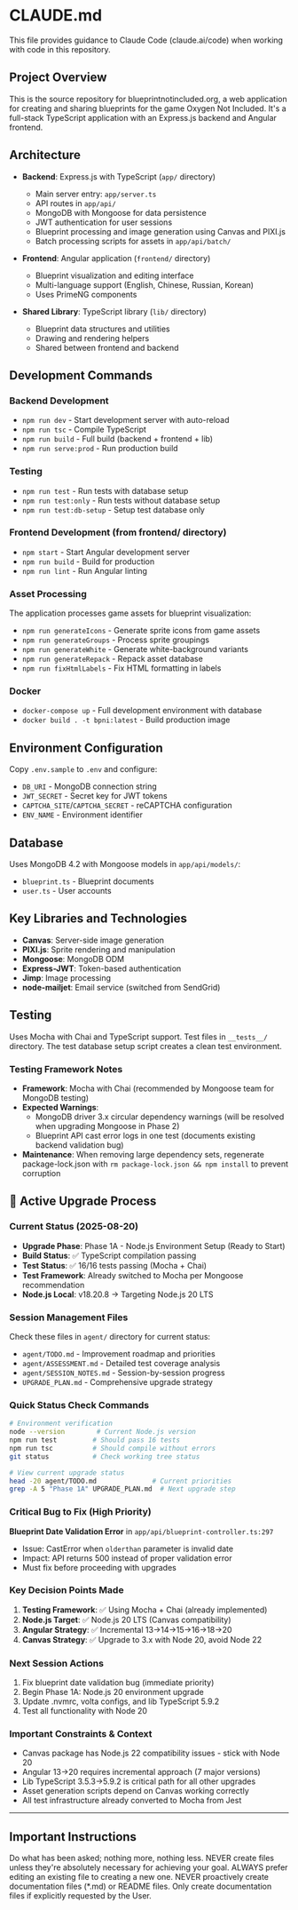 # CLAUDE.md

This file provides guidance to Claude Code (claude.ai/code) when working with code in this repository.

## Project Overview

This is the source repository for blueprintnotincluded.org, a web application for creating and sharing blueprints for the game Oxygen Not Included. It's a full-stack TypeScript application with an Express.js backend and Angular frontend.

## Architecture

- **Backend**: Express.js with TypeScript (`app/` directory)
  - Main server entry: `app/server.ts`
  - API routes in `app/api/`
  - MongoDB with Mongoose for data persistence
  - JWT authentication for user sessions
  - Blueprint processing and image generation using Canvas and PIXI.js
  - Batch processing scripts for assets in `app/api/batch/`
  
- **Frontend**: Angular application (`frontend/` directory)
  - Blueprint visualization and editing interface
  - Multi-language support (English, Chinese, Russian, Korean)
  - Uses PrimeNG components

- **Shared Library**: TypeScript library (`lib/` directory)
  - Blueprint data structures and utilities
  - Drawing and rendering helpers
  - Shared between frontend and backend

## Development Commands

### Backend Development
- `npm run dev` - Start development server with auto-reload
- `npm run tsc` - Compile TypeScript
- `npm run build` - Full build (backend + frontend + lib)
- `npm run serve:prod` - Run production build

### Testing
- `npm run test` - Run tests with database setup
- `npm run test:only` - Run tests without database setup
- `npm run test:db-setup` - Setup test database only

### Frontend Development (from frontend/ directory)
- `npm start` - Start Angular development server
- `npm run build` - Build for production
- `npm run lint` - Run Angular linting

### Asset Processing
The application processes game assets for blueprint visualization:
- `npm run generateIcons` - Generate sprite icons from game assets
- `npm run generateGroups` - Process sprite groupings
- `npm run generateWhite` - Generate white-background variants
- `npm run generateRepack` - Repack asset database
- `npm run fixHtmlLabels` - Fix HTML formatting in labels

### Docker
- `docker-compose up` - Full development environment with database
- `docker build . -t bpni:latest` - Build production image

## Environment Configuration

Copy `.env.sample` to `.env` and configure:
- `DB_URI` - MongoDB connection string
- `JWT_SECRET` - Secret key for JWT tokens
- `CAPTCHA_SITE`/`CAPTCHA_SECRET` - reCAPTCHA configuration
- `ENV_NAME` - Environment identifier

## Database

Uses MongoDB 4.2 with Mongoose models in `app/api/models/`:
- `blueprint.ts` - Blueprint documents
- `user.ts` - User accounts

## Key Libraries and Technologies

- **Canvas**: Server-side image generation
- **PIXI.js**: Sprite rendering and manipulation
- **Mongoose**: MongoDB ODM
- **Express-JWT**: Token-based authentication
- **Jimp**: Image processing
- **node-mailjet**: Email service (switched from SendGrid)

## Testing

Uses Mocha with Chai and TypeScript support. Test files in `__tests__/` directory. The test database setup script creates a clean test environment.

### Testing Framework Notes
- **Framework**: Mocha with Chai (recommended by Mongoose team for MongoDB testing)
- **Expected Warnings**: 
  - MongoDB driver 3.x circular dependency warnings (will be resolved when upgrading Mongoose in Phase 2)
  - Blueprint API cast error logs in one test (documents existing backend validation bug)
- **Maintenance**: When removing large dependency sets, regenerate package-lock.json with `rm package-lock.json && npm install` to prevent corruption

## 🔄 Active Upgrade Process

### Current Status (2025-08-20)
- **Upgrade Phase**: Phase 1A - Node.js Environment Setup (Ready to Start)
- **Build Status**: ✅ TypeScript compilation passing
- **Test Status**: ✅ 16/16 tests passing (Mocha + Chai)
- **Test Framework**: Already switched to Mocha per Mongoose recommendation
- **Node.js Local**: v18.20.8 → Targeting Node.js 20 LTS

### Session Management Files
Check these files in `agent/` directory for current status:
- `agent/TODO.md` - Improvement roadmap and priorities
- `agent/ASSESSMENT.md` - Detailed test coverage analysis  
- `agent/SESSION_NOTES.md` - Session-by-session progress
- `UPGRADE_PLAN.md` - Comprehensive upgrade strategy

### Quick Status Check Commands
```bash
# Environment verification
node --version        # Current Node.js version
npm run test         # Should pass 16 tests
npm run tsc          # Should compile without errors
git status           # Check working tree status

# View current upgrade status
head -20 agent/TODO.md              # Current priorities
grep -A 5 "Phase 1A" UPGRADE_PLAN.md  # Next upgrade step
```

### Critical Bug to Fix (High Priority)
**Blueprint Date Validation Error** in `app/api/blueprint-controller.ts:297`
- Issue: CastError when `olderthan` parameter is invalid date
- Impact: API returns 500 instead of proper validation error
- Must fix before proceeding with upgrades

### Key Decision Points Made
1. **Testing Framework**: ✅ Using Mocha + Chai (already implemented)
2. **Node.js Target**: ✅ Node.js 20 LTS (Canvas compatibility)
3. **Angular Strategy**: ✅ Incremental 13→14→15→16→18→20
4. **Canvas Strategy**: ✅ Upgrade to 3.x with Node 20, avoid Node 22

### Next Session Actions
1. Fix blueprint date validation bug (immediate priority)
2. Begin Phase 1A: Node.js 20 environment upgrade
3. Update .nvmrc, volta configs, and lib TypeScript 5.9.2
4. Test all functionality with Node 20

### Important Constraints & Context
- Canvas package has Node.js 22 compatibility issues - stick with Node 20
- Angular 13→20 requires incremental approach (7 major versions)
- Lib TypeScript 3.5.3→5.9.2 is critical path for all other upgrades
- Asset generation scripts depend on Canvas working correctly
- All test infrastructure already converted to Mocha from Jest

---

## Important Instructions
Do what has been asked; nothing more, nothing less.
NEVER create files unless they're absolutely necessary for achieving your goal.
ALWAYS prefer editing an existing file to creating a new one.
NEVER proactively create documentation files (*.md) or README files. Only create documentation files if explicitly requested by the User.